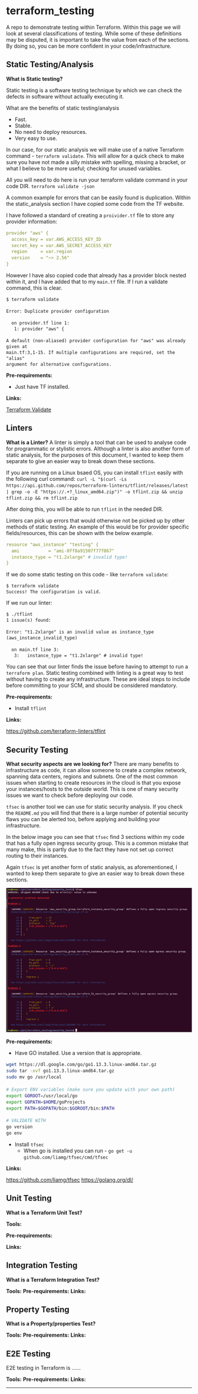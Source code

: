# terraform_testing
A repo to demonstrate testing within Terraform. Within this page we will look at several classifications of testing.
While some of these definitions may be disputed, it is important to take the value from each of the sections. 
By doing so, you can be more confident in your code/infrastructure.



## Static Testing/Analysis

**What is Static testing?**

Static testing is a software testing technique by which we can check the defects in software 
without actually executing it. 


What are the benefits of static testing/analysis
- Fast.
- Stable.
- No need to deploy resources.
- Very easy to use.


In our case, for our static analysis we will make use of a native Terraform command - `terraform validate`.
This will allow for a quick check to make sure you have not made a silly mistake with spelling, missing a bracket, or what I
believe to be more useful; checking for unused variables.

All you will need to do here is run your terraform validate command in your code DIR.
`terraform validate -json`

A common example for errors that can be easily found is duplication. Within the static_analysis section I have copied some code from the TF website.

I have followed a standard of creating a `proivider.tf` file to store any provider information:


```yaml
provider "aws" {
  access_key = var.AWS_ACCESS_KEY_ID
  secret_key = var.AWS_SECRET_ACCESS_KEY
  region     = var.region
  version    = "~> 2.56"
}
```

However I have also copied code that already has a provider block nested within it, and I have added that to my `main.tf` file. If I run a validate command, this is clear.

```
$ terraform validate

Error: Duplicate provider configuration

  on provider.tf line 1:
   1: provider "aws" {

A default (non-aliased) provider configuration for "aws" was already given at
main.tf:3,1-15. If multiple configurations are required, set the "alias"
argument for alternative configurations.
```


**Pre-requirements:** 

- Just have TF installed.

**Links:**

[Terraform Validate](https://www.terraform.io/docs/commands/validate.html)



## Linters 

**What is a Linter?**
A linter is simply a tool that can be used to analyse code for programmatic or stylistic errors.
Although a linter is also another form of static analysis, for the purposes of this document, I wanted to keep them
separate to give an easier way to break down these sections.

If you are running on a Linux bsaed OS, you can install `tflint` easily with the following curl command:
`curl -L "$(curl -Ls https://api.github.com/repos/terraform-linters/tflint/releases/latest | grep -o -E "https://.+?_linux_amd64.zip")" -o tflint.zip && unzip tflint.zip && rm tflint.zip` 

After doing this, you will be able to run `tflint` in the needed DIR.

Linters can pick up errors that would otherwise not be picked up by other methods of static testing.
An example of this would be for provider specific fields/resources, this can be shown with the below example.


```yaml
resource "aws_instance" "testing" {
  ami           = "ami-0ff8a91507f77f867"
  instance_type = "t1.2xlarge" # invalid type!
}
```
If we do some static testing on this code - like `terraform validate`:

```
$ terraform validate 
Success! The configuration is valid.
```

If we run our linter: 
```
$ ./tflint 
1 issue(s) found:

Error: "t1.2xlarge" is an invalid value as instance_type (aws_instance_invalid_type)

  on main.tf line 3:
   3:   instance_type = "t1.2xlarge" # invalid type!
```

You can see that our linter finds the issue before having to attempt to run a `terraform plan`.
Static testing combined with linting is a great way to test without having to create any infrastructure.
These are ideal steps to include before committing to your SCM, and should be considered mandatory.


**Pre-requirements:** 

- Install `tflint`
  
**Links:**

https://github.com/terraform-linters/tflint



## Security Testing

**What security aspects are we looking for?** 
There are many benefits to infrastructure as code, it can allow someone to create a complex network, spanning data centers, regions and subnets. One of the most common issues when starting to create resources in the cloud is that you expose your instances/hosts to the outside world. This is one of many security issues we want to check before deploying our code.

`tfsec` is another tool we can use for static security analysis.
If you check the `README.md` you will find that there is a large number of potential security flaws you can be alerted too, before applying and building your infrastructure. 

In the below image you can see that `tfsec` find 3 sections within my code that has a fully open ingress security group.
This is a common mistake that many make, this is partly due to the fact they have not set up correct routing to their instances.  

Again `tfsec` is yet another form of static analysis, as aforementioned, I wanted to keep them
separate to give an easier way to break down these sections.

![Security Check](assets/images/security_check.png)


**Pre-requirements:** 
- Have GO installed. Use a version that is appropriate.
  
```bash
wget https://dl.google.com/go/go1.13.3.linux-amd64.tar.gz
sudo tar -xvf go1.13.3.linux-amd64.tar.gz
sudo mv go /usr/local

# Export ENV variables (make sure you update with your own path)
export GOROOT=/usr/local/go
export GOPATH=$HOME/goProjects
export PATH=$GOPATH/bin:$GOROOT/bin:$PATH

# VALIDATE WITH
go version
go env
```

- Install `tfsec`
  - When go is installed you can run - `go get -u github.com/liamg/tfsec/cmd/tfsec`



**Links:**

https://github.com/liamg/tfsec
https://golang.org/dl/


## Unit Testing

**What is a Terraform Unit Test?**

**Tools:**

**Pre-requirements:** 

**Links:**


## Integration Testing

**What is a Terraform Integration Test?**

**Tools:**
**Pre-requirements:** 
**Links:**

## Property Testing

**What is a Property/properties Test?**

**Tools:**
**Pre-requirements:** 
**Links:**

## E2E Testing

E2E testing in Terraform is ......

**Tools:**
**Pre-requirements:** 
**Links:**

--- 
